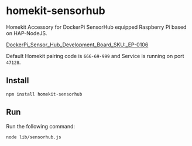 # homekit-sensorhub
Homekit Accessory for DockerPi SensorHub equipped Raspberry Pi based on HAP-NodeJS.

[DockerPi_Sensor_Hub_Development_Board_SKU:_EP-0106](https://wiki.52pi.com/index.php/DockerPi_Sensor_Hub_Development_Board_SKU:_EP-0106)
  
Default Homekit pairing code is `666-69-999` and Service is running on port `47128`.



## Install
```
npm install homekit-sensorhub
```

## Run

Run the following command:  
```
node lib/sensorhub.js
```
